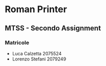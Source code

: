 # Roman Printer 
## MTSS - Secondo Assignment
### Matricole
- Luca Calzetta 2075524
- Lorenzo Stefani 2079249